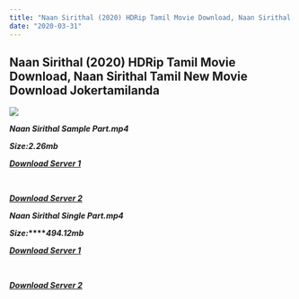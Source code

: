 ```yaml
---
title: "Naan Sirithal (2020) HDRip Tamil Movie Download, Naan Sirithal Tamil New Movie Download Jokertamilanda"
date: "2020-03-31"
---
```


## Naan Sirithal (2020) HDRip Tamil Movie Download, Naan Sirithal Tamil New Movie Download Jokertamilanda

![](https://images.moviebuff.com/a5019400-a96f-417b-80bc-90c7bd068fc4?w=1000)

**_Naan Sirithal Sample Part.mp4_**

**_Size:2.26mb_**

**_[Download Server 1](http://c2.wetransfer.vip/files/Tamil{a3b04ca4513862e5e6faa05865f310bf9da13080b46bbc045b167bb82cb0d9ff}20Movies/Tamil{a3b04ca4513862e5e6faa05865f310bf9da13080b46bbc045b167bb82cb0d9ff}202020{a3b04ca4513862e5e6faa05865f310bf9da13080b46bbc045b167bb82cb0d9ff}20Movies/Naan{a3b04ca4513862e5e6faa05865f310bf9da13080b46bbc045b167bb82cb0d9ff}20Sirithal{a3b04ca4513862e5e6faa05865f310bf9da13080b46bbc045b167bb82cb0d9ff}20(2020)/Naan{a3b04ca4513862e5e6faa05865f310bf9da13080b46bbc045b167bb82cb0d9ff}20Sirithal{a3b04ca4513862e5e6faa05865f310bf9da13080b46bbc045b167bb82cb0d9ff}20(2020){a3b04ca4513862e5e6faa05865f310bf9da13080b46bbc045b167bb82cb0d9ff}20HDRip/Naan{a3b04ca4513862e5e6faa05865f310bf9da13080b46bbc045b167bb82cb0d9ff}20Sirithal{a3b04ca4513862e5e6faa05865f310bf9da13080b46bbc045b167bb82cb0d9ff}20(2020){a3b04ca4513862e5e6faa05865f310bf9da13080b46bbc045b167bb82cb0d9ff}20Sample{a3b04ca4513862e5e6faa05865f310bf9da13080b46bbc045b167bb82cb0d9ff}20(640x360).mp4)_**

**_[  
](http://c2.wetransfer.vip/files/Tamil{a3b04ca4513862e5e6faa05865f310bf9da13080b46bbc045b167bb82cb0d9ff}20Movies/Tamil{a3b04ca4513862e5e6faa05865f310bf9da13080b46bbc045b167bb82cb0d9ff}202020{a3b04ca4513862e5e6faa05865f310bf9da13080b46bbc045b167bb82cb0d9ff}20Movies/Naan{a3b04ca4513862e5e6faa05865f310bf9da13080b46bbc045b167bb82cb0d9ff}20Sirithal{a3b04ca4513862e5e6faa05865f310bf9da13080b46bbc045b167bb82cb0d9ff}20(2020)/Naan{a3b04ca4513862e5e6faa05865f310bf9da13080b46bbc045b167bb82cb0d9ff}20Sirithal{a3b04ca4513862e5e6faa05865f310bf9da13080b46bbc045b167bb82cb0d9ff}20(2020){a3b04ca4513862e5e6faa05865f310bf9da13080b46bbc045b167bb82cb0d9ff}20HDRip/Naan{a3b04ca4513862e5e6faa05865f310bf9da13080b46bbc045b167bb82cb0d9ff}20Sirithal{a3b04ca4513862e5e6faa05865f310bf9da13080b46bbc045b167bb82cb0d9ff}20(2020){a3b04ca4513862e5e6faa05865f310bf9da13080b46bbc045b167bb82cb0d9ff}20Sample{a3b04ca4513862e5e6faa05865f310bf9da13080b46bbc045b167bb82cb0d9ff}20(640x360).mp4)_**

**_[Download Server 2](http://c2.wetransfer.vip/files/Tamil{a3b04ca4513862e5e6faa05865f310bf9da13080b46bbc045b167bb82cb0d9ff}20Movies/Tamil{a3b04ca4513862e5e6faa05865f310bf9da13080b46bbc045b167bb82cb0d9ff}202020{a3b04ca4513862e5e6faa05865f310bf9da13080b46bbc045b167bb82cb0d9ff}20Movies/Naan{a3b04ca4513862e5e6faa05865f310bf9da13080b46bbc045b167bb82cb0d9ff}20Sirithal{a3b04ca4513862e5e6faa05865f310bf9da13080b46bbc045b167bb82cb0d9ff}20(2020)/Naan{a3b04ca4513862e5e6faa05865f310bf9da13080b46bbc045b167bb82cb0d9ff}20Sirithal{a3b04ca4513862e5e6faa05865f310bf9da13080b46bbc045b167bb82cb0d9ff}20(2020){a3b04ca4513862e5e6faa05865f310bf9da13080b46bbc045b167bb82cb0d9ff}20HDRip/Naan{a3b04ca4513862e5e6faa05865f310bf9da13080b46bbc045b167bb82cb0d9ff}20Sirithal{a3b04ca4513862e5e6faa05865f310bf9da13080b46bbc045b167bb82cb0d9ff}20(2020){a3b04ca4513862e5e6faa05865f310bf9da13080b46bbc045b167bb82cb0d9ff}20Sample{a3b04ca4513862e5e6faa05865f310bf9da13080b46bbc045b167bb82cb0d9ff}20(640x360).mp4)_**

**_Naan Sirithal Single Part.mp4_**

**_Size:_****_494.12mb_**

**_[Download Server 1](http://c9.wetransfer.vip//files/Naan{a3b04ca4513862e5e6faa05865f310bf9da13080b46bbc045b167bb82cb0d9ff}20Sirithal{a3b04ca4513862e5e6faa05865f310bf9da13080b46bbc045b167bb82cb0d9ff}20(2020).mp4)_**

**_[  
](http://c9.wetransfer.vip//files/Naan{a3b04ca4513862e5e6faa05865f310bf9da13080b46bbc045b167bb82cb0d9ff}20Sirithal{a3b04ca4513862e5e6faa05865f310bf9da13080b46bbc045b167bb82cb0d9ff}20(2020).mp4)_**

**_[Download Server 2](http://c9.wetransfer.vip//files/Naan{a3b04ca4513862e5e6faa05865f310bf9da13080b46bbc045b167bb82cb0d9ff}20Sirithal{a3b04ca4513862e5e6faa05865f310bf9da13080b46bbc045b167bb82cb0d9ff}20(2020).mp4)_**
